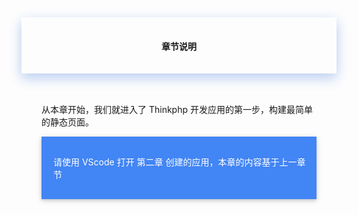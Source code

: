 <div style="text-align:center;padding-left:2rem;padding-right:2rem;padding-top:1rem;padding-bottom:1rem;box-shadow:0 8px 17px 0 rgba(76,124,226,.2), 0 6px 20px 0 rgba(49,115,211,.19)">
<h4 class="margin-top:5rem;"><span style="font-weight:600">章节说明</span></h4>
</div>
<br>
<div style="padding-left:2rem;padding-right:2rem;padding-top:1rem;">
    <p>
        从本章开始，我们就进入了 Thinkphp 开发应用的第一步，构建最简单的静态页面。
    </p>
    <div style="background-color:#4285F4;color:#fff;border-left:solid 3px #4285F4;padding-top:1rem;padding-bottom:1rem;margin-bottom:1rem;box-shadow:0 2px 5px 0 rgba(0,0,0,.16), 0 2px 10px 0 rgba(0,0,0,.12);">
        <p style="margin-left: 1rem;margin-right: 1rem;">
            <span>请使用 VScode 打开 第二章 创建的应用，本章的内容基于上一章节</span>
        </p>
    </div>
</div>
